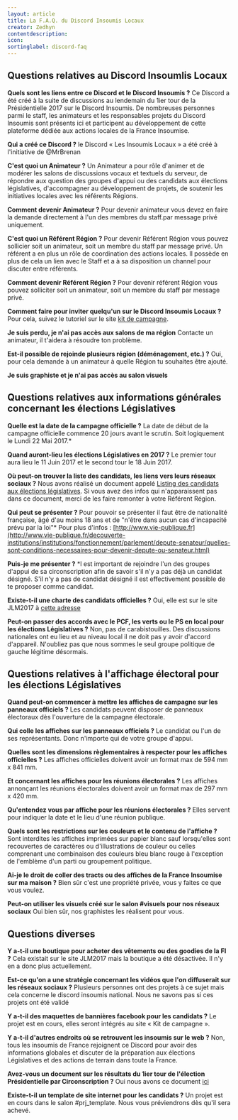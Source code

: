 ```yaml
---
layout: article
title: La F.A.Q. du Discord Insoumis Locaux
creator: Zedhyn
contentdescription:
icon: 
sortinglabel: discord-faq
---
```


## Questions relatives au Discord Insoumlis Locaux

**Quels sont les liens entre ce Discord et le Discord Insoumis ?**
Ce Discord a été créé à la suite de discussions au lendemain du 1ier tour de la Présidentielle 2017 sur le Discord Insoumis. De nombreuses personnes parmi le staff, les animateurs et les responsables projets du Discord Insoumis sont présents ici et participent au développement de cette plateforme dédiée aux actions locales de la France Insoumise.

**Qui a créé ce Discord ?**
le Discord « Les Insoumis Locaux » a été créé à l'initiative de @MrBrenan

**C'est quoi un Animateur ?**
Un Animateur a pour rôle d'animer et de modérer les salons de discussions vocaux et textuels du serveur, de répondre aux question des groupes d'appui ou des candidats aux élections législatives, d'accompagner au développement de projets, de soutenir les initiatives locales avec les référents Régions.

**Comment devenir Animateur ?**
Pour devenir animateur vous devez en faire la demande directement à l'un des membres du staff.par message privé uniquement.

**C'est quoi un Référent Région ?**
Pour devenir Référent Région vous pouvez sollicier soit un animateur, soit un membre du staff par message privé.
Un référent a en plus un rôle de coordination des actions locales.
Il possède en plus de cela un lien avec le Staff et a à sa disposition un channel pour discuter entre référents.

**Comment devenir Référent Région ?**
Pour devenir référent Région vous pouvez solliciter soit un animateur, soit un membre du staff par message privé.

**Comment faire pour inviter quelqu'un sur le Discord Insoumis Locaux ?**
Pour cela, suivez le tutoriel sur le site [kit de campagne](/).

**Je suis perdu, je n'ai pas accès aux salons de ma région**
Contacte un animateur, il t'aidera à résoudre ton problème.

**Est-il possible de rejoinde plusieurs région (déménagement, etc.) ?**
Oui, pour cela demande à un animateur à quelle Région tu souhaites être ajouté.

**Je suis graphiste et je n'ai pas accès au salon visuels**

## Questions relatives aux informations générales concernant les élections Législatives

**Quelle est la date de la campagne officielle ?**
La date de début de la campagne officielle commence 20 jours avant le scrutin. Soit logiquement le Lundi 22 Mai 2017.*

**Quand auront-lieu les élections Législatives en 2017 ?**
Le premier tour aura lieu le 11 Juin 2017 et le second tour le 18 Juin 2017.

**Où peut-on trouver la liste des candidats, les liens vers leurs réseaux sociaux ?**
Nous avons réalisé un document appelé [Listing des candidats aux élections législatives](https://docs.google.com/spreadsheets/d/1JYbLDEqvoWVBICT9y6y7EvayDH7Fw0wYbxOSvlM7Rfg/edit?usp=sharing). Si vous avez des infos qui n'apparaissent pas dans ce document, merci de les faire remonter à votre Référent Région.

**Qui peut se présenter ?**
Pour pouvoir se présenter il faut être de nationalité française, âgé d'au moins 18 ans et de "n'être dans aucun cas d'incapacité prévu par la loi"*
Pour plus d'infos : [http://www.vie-publique.fr](http://www.vie-publique.fr/decouverte-institutions/institutions/fonctionnement/parlement/depute-senateur/quelles-sont-conditions-necessaires-pour-devenir-depute-ou-senateur.html)

**Puis-je me présenter ?**
*l est important de rejoindre l'un des groupes d'appui de sa circonscription afin de savoir s'il n'y a pas déjà un candidat désigné. S'il n'y a pas de candidat désigné il est effectivement possible de te proposer comme candidat.

**Existe-t-il une charte des candidats officielles ?**
Oui, elle est sur le site JLM2017 à [cette adresse](http://f-i.jlm2017.fr/charte_legislatives) 

**Peut-on passer des accords avec le PCF, les verts ou le PS en local pour les élections Législatives ?**
Non, pas de carabistouilles. Des discussions nationales ont eu lieu et au niveau local il ne doit pas y avoir d'accord d'appareil. N'oubliez pas que nous sommes le seul groupe politique de gauche légitime désormais.


## Questions relatives à l'affichage électoral pour les élections Législatives

**Quand peut-on commencer à mettre les affiches de campagne sur les panneaux officiels ?**
Les candidats peuvent disposer de panneaux électoraux dès l'ouverture de la campagne électorale.

**Qui colle les affiches sur les panneaux officiels ?**
Le candidat ou l'un de ses représentants. Donc n'importe qui de votre groupe d'appui.

**Quelles sont les dimensions règlementaires à respecter pour les affiches officielles ?**
Les affiches officielles doivent avoir un format max de 594 mm x 841 mm.

**Et concernant les affiches pour les réunions électorales ?**
Les affiches annonçant les réunions électorales doivent avoir un format max de 297 mm x 420 mm.

**Qu'entendez vous par affiche pour les réunions électorales ?**
Elles servent pour indiquer la date et le lieu d'une réunion publique.

**Quels sont les restrictions sur les couleurs et le contenu de l'affiche ?**
Sont interdites les affiches imprimées sur papier blanc sauf lorsqu'elles sont recouvertes de caractères ou d'illustrations de couleur ou celles comprenant une combinaison des couleurs bleu blanc rouge à l'exception de l'emblème d'un parti ou groupement politique.

**Ai-je le droit de coller des tracts ou des affiches de la France Insoumise sur ma maison ?**
Bien sûr c'est une propriété privée, vous y faites ce que vous voulez.

**Peut-on utiliser les visuels créé sur le salon #visuels pour nos réseaux sociaux**
Oui bien sûr, nos graphistes les réalisent pour vous.

## Questions diverses

**Y a-t-il une boutique pour acheter des vêtements ou des goodies de la FI ?**
Cela existait sur le site JLM2017 mais la boutique a été désactivée. Il n'y en a donc plus actuellement.

**Est-ce qu'on a une stratégie concernant les vidéos que l'on diffuserait sur les réseaux sociaux ?**
Plusieurs personnes ont des projets à ce sujet mais cela concerne le discord insoumis national. Nous ne savons pas si ces projets ont été validé

**Y a-t-il des maquettes de bannières facebook pour les candidats ?**
Le projet est en cours, elles seront intégrés au site « Kit de campagne ».

**Y a-t-il d'autres endroits où se retrouvent les insoumis sur le web ?**
Non, tous les insoumis de France rejoignent ce Discord pour avoir des informations globales et discuter de la préparation aux élections Législatives et des actions de terrain dans toute la France.

**Avez-vous un document sur les résultats du 1ier tour de l'élection Présidentielle par Circonscription ?**
Oui nous avons ce document [ici](https://docs.google.com/spreadsheets/d/1f29__papp8BWttR0etAGImMtwy0XjYwYAEJyuo3VcvE/edit?usp=sharing)

**Existe-t-il un template de site internet pour les candidats ?**
Un projet est en cours dans le salon #prj_template. Nous vous préviendrons dès qu'il sera achevé.


